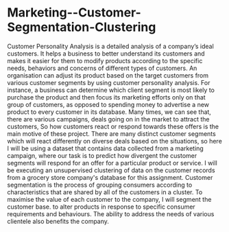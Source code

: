 # Marketing--Customer-Segmentation-Clustering
Customer Personality Analysis is a detailed analysis of a company’s ideal customers. It helps a business to better understand its customers and makes it easier for them to modify products according to the specific needs, behaviors and concerns of different types of customers.
An organisation can adjust its product based on the target customers from various customer segments by using customer personality analysis. For instance, a business can determine which client segment is most likely to purchase the product and then focus its marketing efforts only on that group of customers, as opposed to spending money to advertise a new product to every customer in its database.
Many times, we can see that, there are various campaigns, deals going on in the market to attract the customers, So how customers react or respond towards these offers is the main motive of these project. There are many distinct customer segments which will react differently on diverse deals based on the situations, so here I will be using a dataset that contains data collected from a marketing campaign, where our task is to predict how divergent the customer segments will respond for an offer for a particular product or service. 
I will be executing an unsupervised clustering of data on the customer records from a grocery store company's database for this assignment. Customer segmentation is the process of grouping consumers according to characteristics that are shared by all of the customers in a cluster. To maximise the value of each customer to the company, I will segment the customer base. to alter products in response to specific consumer requirements and behaviours. The ability to address the needs of various clientele also benefits the company.

